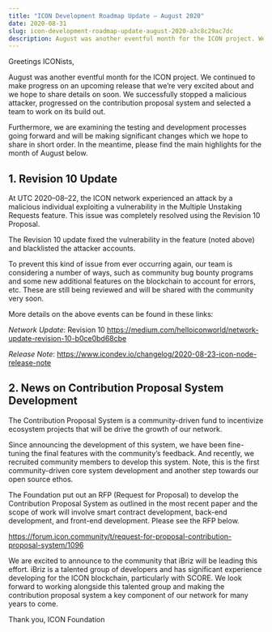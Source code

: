 ```yaml
---
title: "ICON Development Roadmap Update — August 2020"
date: 2020-08-31
slug: icon-development-roadmap-update-august-2020-a3c8c29ac7dc
description: August was another eventful month for the ICON project. We continued to make progress on an upcoming release that we’re very excited about and we hope to share details on soon.
---
```


Greetings ICONists,

August was another eventful month for the ICON project. We continued to make progress on an upcoming release that we’re very excited about and we hope to share details on soon. We successfully stopped a malicious attacker, progressed on the contribution proposal system and selected a team to work on its build out.

Furthermore, we are examining the testing and development processes going forward and will be making significant changes which we hope to share in short order. In the meantime, please find the main highlights for the month of August below.

## 1. Revision 10 Update

At UTC 2020–08–22, the ICON network experienced an attack by a malicious individual exploiting a vulnerability in the Multiple Unstaking Requests feature. This issue was completely resolved using the Revision 10 Proposal.

The Revision 10 update fixed the vulnerability in the feature (noted above) and blacklisted the attacker accounts.

To prevent this kind of issue from ever occurring again, our team is considering a number of ways, such as community bug bounty programs and some new additional features on the blockchain to account for errors, etc. These are still being reviewed and will be shared with the community very soon.

More details on the above events can be found in these links:

*Network Update*: Revision 10 <https://medium.com/helloiconworld/network-update-revision-10-b0ce0bd68cbe>

*Release Note*: <https://www.icondev.io/changelog/2020-08-23-icon-node-release-note>

## 2. News on Contribution Proposal System Development

The Contribution Proposal System is a community-driven fund to incentivize ecosystem projects that will be drive the growth of our network.

Since announcing the development of this system, we have been fine-tuning the final features with the community’s feedback. And recently, we recruited community members to develop this system. Note, this is the first community-driven core system development and another step towards our open source ethos.

The Foundation put out an RFP (Request for Proposal) to develop the Contribution Proposal System as outlined in the most recent paper and the scope of work will involve smart contract development, back-end development, and front-end development. Please see the RFP below.

<https://forum.icon.community/t/request-for-proposal-contribution-proposal-system/1096>

We are excited to announce to the community that iBriz will be leading this effort. iBriz is a talented group of developers and has significant experience developing for the ICON blockchain, particularly with SCORE. We look forward to working alongside this talented group and making the contribution proposal system a key component of our network for many years to come.

Thank you,
ICON Foundation